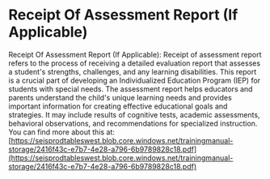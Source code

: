 # Receipt Of Assessment Report (If Applicable)
Receipt Of Assessment Report (If Applicable): Receipt of assessment report refers to the process of receiving a detailed evaluation report that assesses a student's strengths, challenges, and any learning disabilities. This report is a crucial part of developing an Individualized Education Program (IEP) for students with special needs. The assessment report helps educators and parents understand the child's unique learning needs and provides important information for creating effective educational goals and strategies. It may include results of cognitive tests, academic assessments, behavioral observations, and recommendations for specialized instruction.
You can find more about this at: [https://seisprodtableswest.blob.core.windows.net/trainingmanual-storage/2416f43c-e7b7-4e28-a796-6b9789828c18.pdf](https://seisprodtableswest.blob.core.windows.net/trainingmanual-storage/2416f43c-e7b7-4e28-a796-6b9789828c18.pdf)